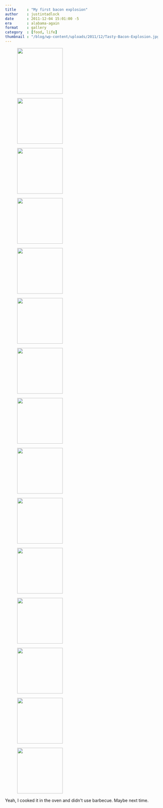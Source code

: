 ```yaml
---
title     : "My first bacon explosion"
author    : justintadlock
date      : 2011-12-04 15:01:00 -5
era       : alabama-again
format    : gallery
category  : [food, life]
thumbnail : "/blog/wp-content/uploads/2011/12/Tasty-Bacon-Explosion.jpg"
---
```


<div class="gallery gallery-columns-3">
	<figure class="gallery-item">
		<a href="http://justintadlock.com/blog/wp-content/uploads/2011/12/Bacon-Weave.jpg"><img width="150" height="150" src="http://justintadlock.com/blog/wp-content/uploads/2011/12/Bacon-Weave-150x150.jpg" class="attachment-thumbnail size-thumbnail" alt=""></a>
	</figure>
	<figure class="gallery-item">
		<a href="http://justintadlock.com/blog/wp-content/uploads/2011/12/Onions-and-Mushrooms.jpg"><img width="150" height="150" src="http://justintadlock.com/blog/wp-content/uploads/2011/12/Onions-and-Mushrooms-150x150.jpg" class="attachment-thumbnail size-thumbnail" alt=""></a>
	</figure>
	<figure class="gallery-item">
		<a href="http://justintadlock.com/blog/wp-content/uploads/2011/12/Sausage-Onions-Mushrooms.jpg"><img width="150" height="150" src="http://justintadlock.com/blog/wp-content/uploads/2011/12/Sausage-Onions-Mushrooms-150x150.jpg" class="attachment-thumbnail size-thumbnail" alt=""></a>
	</figure>
	<figure class="gallery-item">
		<a href="http://justintadlock.com/blog/wp-content/uploads/2011/12/Third-Layer.jpg"><img width="150" height="150" src="http://justintadlock.com/blog/wp-content/uploads/2011/12/Third-Layer-150x150.jpg" class="attachment-thumbnail size-thumbnail" alt=""></a>
	</figure>
	<figure class="gallery-item">
		<a href="http://justintadlock.com/blog/wp-content/uploads/2011/12/Inside-Roll.jpg"><img width="150" height="150" src="http://justintadlock.com/blog/wp-content/uploads/2011/12/Inside-Roll-150x150.jpg" class="attachment-thumbnail size-thumbnail" alt=""></a>
	</figure>
	<figure class="gallery-item">
		<a href="http://justintadlock.com/blog/wp-content/uploads/2011/12/Seasoning-Bacon-Roll.jpg"><img width="150" height="150" src="http://justintadlock.com/blog/wp-content/uploads/2011/12/Seasoning-Bacon-Roll-150x150.jpg" class="attachment-thumbnail size-thumbnail" alt=""></a>
	</figure>
	<figure class="gallery-item">
		<a href="http://justintadlock.com/blog/wp-content/uploads/2011/12/Seasoned-Bacon-Roll.jpg"><img width="150" height="150" src="http://justintadlock.com/blog/wp-content/uploads/2011/12/Seasoned-Bacon-Roll-150x150.jpg" class="attachment-thumbnail size-thumbnail" alt=""></a>
	</figure>
	<figure class="gallery-item">
		<a href="http://justintadlock.com/blog/wp-content/uploads/2011/12/Bacon-Roll-Sauce.jpg"><img width="150" height="150" src="http://justintadlock.com/blog/wp-content/uploads/2011/12/Bacon-Roll-Sauce-150x150.jpg" class="attachment-thumbnail size-thumbnail" alt=""></a>
	</figure>
	<figure class="gallery-item">
		<a href="http://justintadlock.com/blog/wp-content/uploads/2011/12/Bacon-Explosion-Roll.jpg"><img width="150" height="150" src="http://justintadlock.com/blog/wp-content/uploads/2011/12/Bacon-Explosion-Roll-150x150.jpg" class="attachment-thumbnail size-thumbnail" alt=""></a>
	</figure>
	<figure class="gallery-item">
		<a href="http://justintadlock.com/blog/wp-content/uploads/2011/12/Cooked-Bacon-Roll.jpg"><img width="150" height="150" src="http://justintadlock.com/blog/wp-content/uploads/2011/12/Cooked-Bacon-Roll-150x150.jpg" class="attachment-thumbnail size-thumbnail" alt=""></a>
	</figure>
	<figure class="gallery-item">
		<a href="http://justintadlock.com/blog/wp-content/uploads/2011/12/Finished-Bacon-Roll.jpg"><img width="150" height="150" src="http://justintadlock.com/blog/wp-content/uploads/2011/12/Finished-Bacon-Roll-150x150.jpg" class="attachment-thumbnail size-thumbnail" alt=""></a>
	</figure>
	<figure class="gallery-item">
		<a href="http://justintadlock.com/blog/wp-content/uploads/2011/12/First-Slice.jpg"><img width="150" height="150" src="http://justintadlock.com/blog/wp-content/uploads/2011/12/First-Slice-150x150.jpg" class="attachment-thumbnail size-thumbnail" alt=""></a>
	</figure>
	<figure class="gallery-item">
		<a href="http://justintadlock.com/blog/wp-content/uploads/2011/12/Sliced.jpg"><img width="150" height="150" src="http://justintadlock.com/blog/wp-content/uploads/2011/12/Sliced-150x150.jpg" class="attachment-thumbnail size-thumbnail" alt=""></a>
	</figure>
	<figure class="gallery-item">
		<a href="http://justintadlock.com/blog/wp-content/uploads/2011/12/Slicing-Second-Roll.jpg"><img width="150" height="150" src="http://justintadlock.com/blog/wp-content/uploads/2011/12/Slicing-Second-Roll-150x150.jpg" class="attachment-thumbnail size-thumbnail" alt=""></a>
	</figure>
	<figure class="gallery-item">
		<a href="http://justintadlock.com/blog/wp-content/uploads/2011/12/Tasty-Bacon-Explosion.jpg"><img width="150" height="150" src="http://justintadlock.com/blog/wp-content/uploads/2011/12/Tasty-Bacon-Explosion-150x150.jpg" class="attachment-thumbnail size-thumbnail" alt=""></a>
	</figure>
</div>

Yeah, I cooked it in the oven and didn't use barbecue.  Maybe next time.
